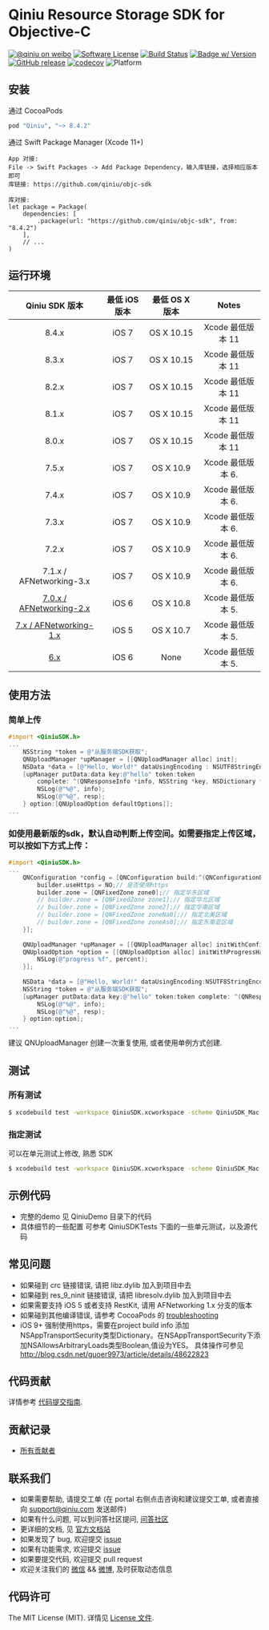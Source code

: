 # Qiniu Resource Storage SDK for Objective-C

[![@qiniu on weibo](http://img.shields.io/badge/weibo-%40qiniutek-blue.svg)](http://weibo.com/qiniutek)
[![Software License](https://img.shields.io/badge/license-MIT-brightgreen.svg)](LICENSE.md)
[![Build Status](https://github.com/qiniu/objc-sdk/workflows/Run%20Test%20Cases/badge.svg)](https://github.com/qiniu/objc-sdk/actions)
[![Badge w/ Version](https://cocoapod-badges.herokuapp.com/v/Qiniu/badge.png)](http://cocoadocs.org/docsets/Qiniu)
[![GitHub release](https://img.shields.io/github/v/tag/qiniu/objc-sdk.svg?label=release)](https://github.com/qiniu/objc-sdk/releases)
[![codecov](https://codecov.io/gh/qiniu/objc-sdk/branch/master/graph/badge.svg)](https://codecov.io/gh/qiniu/objc-sdk)
![Platform](http://img.shields.io/cocoapods/p/Qiniu.svg)


## 安装

通过 CocoaPods

```ruby
pod "Qiniu", "~> 8.4.2" 
```

通过 Swift Package Manager (Xcode 11+)
```
App 对接:
File -> Swift Packages -> Add Package Dependency，输入库链接，选择相应版本即可
库链接: https://github.com/qiniu/objc-sdk

库对接:
let package = Package(
    dependencies: [
        .package(url: "https://github.com/qiniu/objc-sdk", from: "8.4.2")
    ],
    // ...
)

```

## 运行环境

|               Qiniu SDK 版本               | 最低 iOS版本 | 最低 OS X 版本 |     Notes     |
| :--------------------------------------: | :------: | :--------: | :-----------: |
|                  8.4.x                   |  iOS 7   | OS X 10.15  | Xcode 最低版本 11 |
|                  8.3.x                   |  iOS 7   | OS X 10.15  | Xcode 最低版本 11 |
|                  8.2.x                   |  iOS 7   | OS X 10.15  | Xcode 最低版本 11 |
|                  8.1.x                   |  iOS 7   | OS X 10.15  | Xcode 最低版本 11 |
|                  8.0.x                   |  iOS 7   | OS X 10.15  | Xcode 最低版本 11 |
|                  7.5.x                   |  iOS 7   | OS X 10.9  | Xcode 最低版本 6. |
|                  7.4.x                   |  iOS 7   | OS X 10.9  | Xcode 最低版本 6. |
|                  7.3.x                   |  iOS 7   | OS X 10.9  | Xcode 最低版本 6. |
|                  7.2.x                   |  iOS 7   | OS X 10.9  | Xcode 最低版本 6. |
|         7.1.x / AFNetworking-3.x         |  iOS 7   | OS X 10.9  | Xcode 最低版本 6. |
| [7.0.x / AFNetworking-2.x](https://github.com/qiniu/objc-sdk/tree/7.0.x/AFNetworking-2.x) |  iOS 6   | OS X 10.8  | Xcode 最低版本 5. |
| [7.x / AFNetworking-1.x](https://github.com/qiniu/objc-sdk/tree/AFNetworking-1.x) |  iOS 5   | OS X 10.7  | Xcode 最低版本 5. |
| [6.x](https://github.com/qiniu/ios-sdk)  |  iOS 6   |    None    | Xcode 最低版本 5. |

## 使用方法

### 简单上传
```Objective-C
#import <QiniuSDK.h>
...
    NSString *token = @"从服务端SDK获取";
    QNUploadManager *upManager = [[QNUploadManager alloc] init];
    NSData *data = [@"Hello, World!" dataUsingEncoding : NSUTF8StringEncoding];
    [upManager putData:data key:@"hello" token:token
        complete: ^(QNResponseInfo *info, NSString *key, NSDictionary *resp) {
        NSLog(@"%@", info);
        NSLog(@"%@", resp);
    } option:[QNUploadOption defaultOptions]];
...
```

### 如使用最新版的sdk，默认自动判断上传空间。如需要指定上传区域，可以按如下方式上传：
```Objective-C
#import <QiniuSDK.h>
...
    QNConfiguration *config = [QNConfiguration build:^(QNConfigurationBuilder *builder) {
        builder.useHttps = NO;// 是否使用https
        builder.zone = [QNFixedZone zone0];// 指定华东区域
        // builder.zone = [QNFixedZone zone1];// 指定华北区域
        // builder.zone = [QNFixedZone zone2];// 指定华南区域
        // builder.zone = [QNFixedZone zoneNa0];// 指定北美区域
        // builder.zone = [QNFixedZone zoneAs0];// 指定东南亚区域
    }];
    
    QNUploadManager *upManager = [[QNUploadManager alloc] initWithConfiguration:config];
    QNUploadOption *option = [[QNUploadOption alloc] initWithProgressHandler:^(NSString *key, float percent) {
        NSLog(@"progress %f", percent);
    }];
    
    NSData *data = [@"Hello, World!" dataUsingEncoding:NSUTF8StringEncoding];
    NSString *token = @"从服务端SDK获取";
    [upManager putData:data key:@"hello" token:token complete: ^(QNResponseInfo *info, NSString *key, NSDictionary *resp) {
        NSLog(@"%@", info);
        NSLog(@"%@", resp);
    } option:option];
...
```

建议 QNUploadManager 创建一次重复使用, 或者使用单例方式创建.

## 测试

### 所有测试

``` bash
$ xcodebuild test -workspace QiniuSDK.xcworkspace -scheme QiniuSDK_Mac -configuration Release -destination 'platform=macOS,arch=x86_64'
```
### 指定测试

可以在单元测试上修改, 熟悉 SDK

``` bash
$ xcodebuild test -workspace QiniuSDK.xcworkspace -scheme QiniuSDK_Mac -configuration Release -destination 'platform=macOS,arch=x86_64' -only-testing:"QiniuSDK_MacTests/QNResumeUploadTest/test5M"
```

## 示例代码
* 完整的demo 见 QiniuDemo 目录下的代码
* 具体细节的一些配置 可参考 QiniuSDKTests 下面的一些单元测试，以及源代码

## 常见问题

- 如果碰到 crc 链接错误, 请把 libz.dylib 加入到项目中去
- 如果碰到 res_9_ninit 链接错误, 请把 libresolv.dylib 加入到项目中去
- 如果需要支持 iOS 5 或者支持 RestKit, 请用 AFNetworking 1.x 分支的版本
- 如果碰到其他编译错误, 请参考 CocoaPods 的 [troubleshooting](http://guides.cocoapods.org/using/troubleshooting.html)
- iOS 9+ 强制使用https，需要在project build info 添加NSAppTransportSecurity类型Dictionary。在NSAppTransportSecurity下添加NSAllowsArbitraryLoads类型Boolean,值设为YES。 具体操作可参见 http://blog.csdn.net/guoer9973/article/details/48622823

## 代码贡献

详情参考 [代码提交指南](https://github.com/qiniu/objc-sdk/blob/master/Contributing.md).

## 贡献记录

- [所有贡献者](https://github.com/qiniu/objc-sdk/contributors)

## 联系我们

- 如果需要帮助, 请提交工单 (在 portal 右侧点击咨询和建议提交工单, 或者直接向 support@qiniu.com 发送邮件)
- 如果有什么问题, 可以到问答社区提问, [问答社区](http://qiniu.segmentfault.com/)
- 更详细的文档, 见 [官方文档站](http://developer.qiniu.com/)
- 如果发现了 bug, 欢迎提交 [issue](https://github.com/qiniu/objc-sdk/issues)
- 如果有功能需求, 欢迎提交 [issue](https://github.com/qiniu/objc-sdk/issues)
- 如果要提交代码, 欢迎提交 pull request
- 欢迎关注我们的 [微信](http://www.qiniu.com/#weixin) && [微博](http://weibo.com/qiniutek), 及时获取动态信息

## 代码许可

The MIT License (MIT). 详情见 [License 文件](https://github.com/qiniu/objc-sdk/blob/master/LICENSE).
